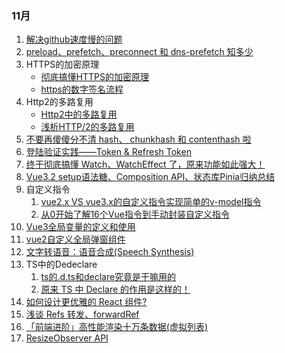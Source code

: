 ### 11月

1. [解决github速度慢的问题](https://www.zhihu.com/question/27159393/answer/141047266)
2. [preload、prefetch、preconnect 和 dns-prefetch 知多少](https://juejin.cn/post/6915204591730556935)
3. HTTPS的加密原理
   - [彻底搞懂HTTPS的加密原理](https://zhuanlan.zhihu.com/p/43789231)
   - [https的数字签名流程](https://blog.csdn.net/youshenshiwoye/article/details/109272330)
4. Http2的多路复用
   - [Http2中的多路复用](https://blog.csdn.net/qq_29918313/article/details/118325824)
   - [浅析HTTP/2的多路复用](https://github.com/webpon/blog/blob/master/%E5%89%8D%E7%AB%AF%E4%BD%93%E7%B3%BB/JavaScript/ES6%2B.md)
5. [不要再傻傻分不清 hash、 chunkhash 和 contenthash 啦](https://blog.csdn.net/bingbing1128/article/details/125239510?spm=1001.2101.3001.6650.1&utm_medium=distribute.pc_relevant.none-task-blog-2%7Edefault%7EBlogCommendFromBaidu%7ERate-1-125239510-blog-126705621.pc_relevant_3mothn_strategy_and_data_recovery&depth_1-utm_source=distribute.pc_relevant.none-task-blog-2%7Edefault%7EBlogCommendFromBaidu%7ERate-1-125239510-blog-126705621.pc_relevant_3mothn_strategy_and_data_recovery&utm_relevant_index=2)
6. [登陆验证实践——Token & Refresh Token](https://juejin.cn/post/6844904180470022151)
7. [终于彻底搞懂 Watch、WatchEffect 了，原来功能如此强大！](https://juejin.cn/post/7134832274364694536)
8. [Vue3.2 setup语法糖、Composition API、状态库Pinia归纳总结](https://juejin.cn/post/7006108454028836895)
9. 自定义指令
   1. [vue2.x VS vue3.x的自定义指令实现简单的v-model指令](https://juejin.cn/post/6983497502079057934)
   2. [从0开始了解16个Vue指令到手动封装自定义指令](https://juejin.cn/post/7049233225708732429#heading-24)
10. [Vue3全局变量的定义和使用](https://blog.csdn.net/qq_32805013/article/details/123371061)
11. [vue2自定义全局弹窗组件](https://blog.csdn.net/qq_42613224/article/details/111612220?utm_medium=distribute.pc_aggpage_search_result.none-task-blog-2~aggregatepage~first_rank_ecpm_v1~rank_v31_ecpm-2-111612220-null-null.pc_agg_new_rank&utm_term=vue%E5%85%A8%E5%B1%80%E5%AE%9A%E4%B9%89%E5%BC%B9%E7%AA%97&spm=1000.2123.3001.4430)
12. [文字转语音：语音合成(Speech Synthesis)](https://juejin.cn/post/6844904181619228679)
13. TS中的Dedeclare
    1. [ts的.d.ts和declare究竟是干嘛用的](https://juejin.cn/post/7083869402001178655)
    2. [原来 TS 中 Declare 的作用是这样的！](https://www.51cto.com/article/710348.html)
14. [如何设计更优雅的 React 组件?](https://mp.weixin.qq.com/s/C8Yj3cr_gqhwZqYs5iYL2w)
15. [浅谈 Refs 转发、forwardRef](https://juejin.cn/post/7055870683465089060#heading-2)
16. [「前端进阶」高性能渲染十万条数据(虚拟列表)](https://juejin.cn/post/6844903982742110216#heading-3)
17. [ResizeObserver API](https://zhuanlan.zhihu.com/p/41418813/)